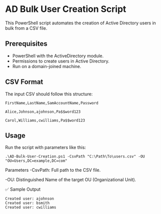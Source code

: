# AD Bulk User Creation Script

This PowerShell script automates the creation of Active Directory users in bulk from a CSV file.

## Prerequisites

- PowerShell with the ActiveDirectory module.
- Permissions to create users in Active Directory.
- Run on a domain-joined machine.

## CSV Format

The input CSV should follow this structure:
```
FirstName,LastName,SamAccountName,Password

Alice,Johnson,ajohnson,Pa$$word123

Carol,Williams,cwilliams,Pa$$word123
```
## Usage

Run the script with parameters like this:

```console
.\AD-Bulk-User-Creation.ps1 -CsvPath "C:\Path\To\users.csv" -OU "OU=Users,DC=example,DC=com"
```
Parameters
-CsvPath: Full path to the CSV file.

-OU: Distinguished Name of the target OU (Organizational Unit).

✅ Sample Output

```
Created user: ajohnson
Created user: bsmith
Created user: cwilliams
```